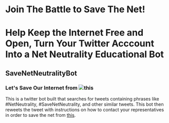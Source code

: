 Join The Battle to Save The Net!
======

# Help Keep the Internet Free and Open, Turn Your Twitter Acccount Into a Net Neutrality Educational Bot

SaveNetNeutralityBot
------

### Let's Save Our Internet from ![this](https://pbs.twimg.com/media/DNGlrABUIAAr9RO.jpg:large)




This is a twitter bot built that searches for tweets containing phrases like #NetNeutrality, #SaveNetNeutrality, and other similar tweets. This bot then reweets the tweet with instructions on how to contact your representatives in order to save the net from [this](http://www.4kshooters.net/wp-content/uploads/2014/06/netneutralpricing2.jpg).
